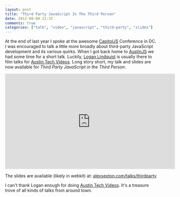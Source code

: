 ```yaml
---
layout: post
title: "Third Party JavaScript In The Third Person"
date: 2012-08-08 21:35
comments: true
categories: ["talk", "video", "javascript", "third-party", "slides"]
---
```


At the end of last year I spoke at the awesome [CapitolJS](http://capitoljs.com/) Conference in DC. I was encouraged to talk a little more broadly about third-party JavaScript development and its various quirks. When I got back home to [AustinJS](http://austinjavascript.com/) we had some time for a short talk. Luckily, [Logan Lindquist](https://twitter.com/llbbl) is usually there to film talks for [Austin Tech Videos](http://www.austintechvideos.com/). Long story short, my talk and slides are now available for *Third Party JavaScript in the Third Person*.

<iframe width="560" height="315" src="https://www.youtube.com/embed/A-eu14Apb5o" frameborder="0" allowfullscreen></iframe>

The slides are available (likely in webkit) at: [alexsexton.com/talks/thirdparty](https://alexsexton.com/talks/thirdparty)

I can't thank Logan enough for doing [Austin Tech Videos](http://www.austintechvideos.com/). It's a treasure trove of all kinds of talks from around town.
